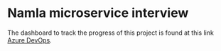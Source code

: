 # Namla microservice interview

The dashboard to track the progress of this project is
found at this link [Azure DevOps]([https://link](https://dev.azure.com/samyouaret13/namla-interview)).